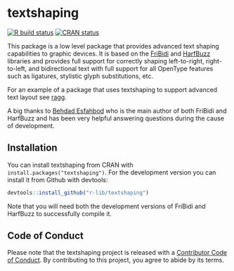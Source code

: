 
<!-- README.md is generated from README.Rmd. Please edit that file -->

# textshaping

<!-- badges: start -->

[![R build
status](https://github.com/r-lib/textshaping/workflows/R-CMD-check/badge.svg)](https://github.com/r-lib/textshaping/actions)
[![CRAN
status](https://www.r-pkg.org/badges/version/textshaping)](https://CRAN.R-project.org/package=textshaping)
<!-- badges: end -->

This package is a low level package that provides advanced text shaping
capabilities to graphic devices. It is based on the
[FriBidi](https://github.com/fribidi/fribidi) and
[HarfBuzz](https://harfbuzz.github.io) libraries and provides full
support for correctly shaping left-to-right, right-to-left, and
bidirectional text with full support for all OpenType features such as
ligatures, stylistic glyph substitutions, etc.

For an example of a package that uses textshaping to support advanced
text layout see [ragg](https://ragg.r-lib.org).

A big thanks to [Behdad Esfahbod](http://behdad.org) who is the main
author of both FriBidi and HarfBuzz and has been very helpful answering
questions during the cause of development.

## Installation

You can install textshaping from CRAN with
`install.packages("textshaping")`. For the development version you can
install it from Github with devtools:

``` r
devtools::install_github("r-lib/textshaping")
```

Note that you will need both the development versions of FriBidi and
HarfBuzz to successfully compile it.

## Code of Conduct

Please note that the textshaping project is released with a [Contributor
Code of
Conduct](https://contributor-covenant.org/version/2/0/CODE_OF_CONDUCT.html).
By contributing to this project, you agree to abide by its terms.
